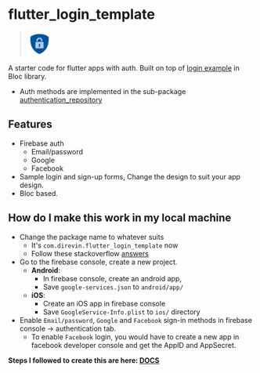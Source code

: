 # flutter_login_template
> <img src="assets/auth_logo.png" width="48">

A starter code for flutter apps with auth.
Built on top of [login example](https://github.com/felangel/bloc/tree/master/examples/flutter_firebase_login) in Bloc library.
- Auth methods are implemented in the sub-package [authentication_repository](https://github.com/vinayakvivek/flutter-login-template/tree/master/packages/authentication_repository)

## Features
- Firebase auth
  - Email/password
  - Google
  - Facebook
- Sample login and sign-up forms, Change the design to suit your app design.
- Bloc based.

## How do I make this work in my local machine
- Change the package name to whatever suits
  - It's `com.direvin.flutter_login_template` now
  - Follow these stackoverflow [answers](https://stackoverflow.com/questions/51534616/how-to-change-package-name-in-flutter)
- Go to the firebase console, create a new project.
  - **Android**:
    - In firebase console, create an android app,
    - Save `google-services.json` to `android/app/`
  - **iOS**:
    - Create an iOS app in firebase console
    - Save `GoogleService-Info.plist` to `ios/` directory
- Enable `Email/password`, `Google` and `Facebook` sign-in methods in firebase console -> authentication tab.
  - To enable `Facebook` login, you would have to create a new app in facebook developer console and get the AppID and AppSecret.

**Steps I followed to create this are here: [DOCS](https://github.com/vinayakvivek/flutter-login-template/blob/master/DOCS.md)**
